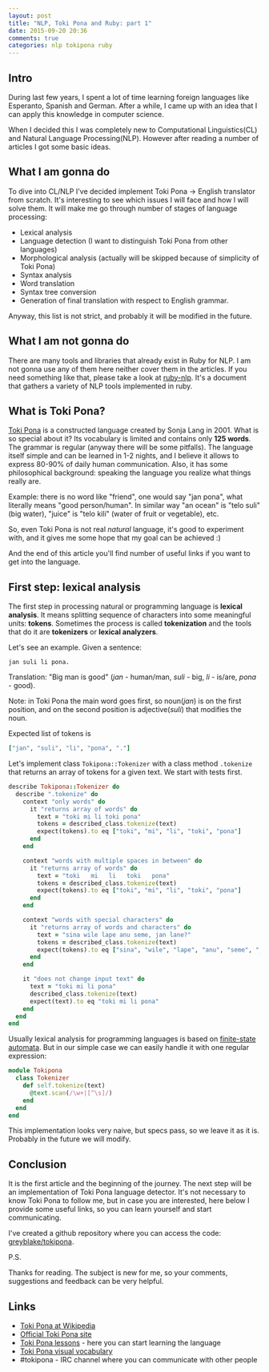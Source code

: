 ```yaml
---
layout: post
title: "NLP, Toki Pona and Ruby: part 1"
date: 2015-09-20 20:36
comments: true
categories: nlp tokipona ruby
---
```

## Intro
During last few years, I spent a lot of time learning foreign languages like Esperanto, Spanish and German.
After a while, I came up with an idea that I can apply this knowledge in computer science.

When I decided this I was completely new to Computational Linguistics(CL) and Natural Language Processing(NLP).
However after reading a number of articles I got some basic ideas.

## What I am gonna do
To dive into CL/NLP I've decided implement Toki Pona -> English translator from scratch.
It's interesting to see which issues I will face and how I will solve them.
It will make me go through number of stages of language processing:

* Lexical analysis
* Language detection (I want to distinguish Toki Pona from other languages)
* Morphological analysis (actually will be skipped because of simplicity of Toki Pona)
* Syntax analysis
* Word translation
* Syntax tree conversion
* Generation of final translation with respect to English grammar.

Anyway, this list is not strict, and probably it will be modified in the future.

## What I am not gonna do
There are many tools and libraries that already exist in Ruby for NLP.
I am not gonna use any of them here neither cover them in the articles.
If you need something like that, please take a look at [ruby-nlp](https://github.com/diasks2/ruby-nlp).
It's a document that gathers a variety of NLP tools implemented in ruby.

## What is Toki Pona?

[Toki Pona](https://en.wikipedia.org/wiki/Toki_Pona) is a constructed language created by Sonja Lang in 2001.
What is so special about it? Its vocabulary is limited and contains only **125 words**.
The grammar is regular (anyway there will be some pitfalls). The language itself simple and can be learned in 1-2 nights,
and I believe it allows to express 80-90% of daily human communication. Also, it has some philosophical background:
speaking the language you realize what things really are.

Example: there is no word like "friend", one would say "jan pona", what literally  means "good person/human".
In similar way "an ocean" is "telo suli" (big water), "juice" is "telo kili" (water of fruit or vegetable), etc.

So, even Toki Pona is not real _natural_ language, it's good to experiment with, and it gives me some hope that my
goal can be achieved :)

And the end of this article you'll find number of useful links if you want to get into the language.


## First step: lexical analysis

The first step in processing natural or programming language is **lexical analysis**. It means splitting sequence of
characters into some meaningful units: **tokens**. Sometimes the process is called **tokenization** and
the tools that do it are **tokenizers** or **lexical analyzers**.

Let's see an example. Given a sentence:
```
jan suli li pona.
```
Translation: "Big man is good"
(_jan_ - human/man, _suli_ - big, _li_ - is/are, _pona_ - good).

Note: in Toki Pona the main word goes first, so noun(_jan_) is on the first position,
and on the second position is adjective(_suli_) that modifies the noun.


Expected list of tokens is
```ruby
["jan", "suli", "li", "pona", "."]
```

Let's implement class `Tokipona::Tokenizer` with a class method `.tokenize` that returns an array of
tokens for a given text. We start with tests first.

```ruby
describe Tokipona::Tokenizer do
  describe ".tokenize" do
    context "only words" do
      it "returns array of words" do
        text = "toki mi li toki pona"
        tokens = described_class.tokenize(text)
        expect(tokens).to eq ["toki", "mi", "li", "toki", "pona"]
      end
    end

    context "words with multiple spaces in between" do
      it "returns array of words" do
        text = "toki   mi   li   toki   pona"
        tokens = described_class.tokenize(text)
        expect(tokens).to eq ["toki", "mi", "li", "toki", "pona"]
      end
    end

    context "words with special characters" do
      it "returns array of words and characters" do
        text = "sina wile lape anu seme, jan lane?"
        tokens = described_class.tokenize(text)
        expect(tokens).to eq ["sina", "wile", "lape", "anu", "seme", ",", "jan", "lane", "?"]
      end
    end

    it "does not change input text" do
      text = "toki mi li pona"
      described_class.tokenize(text)
      expect(text).to eq "toki mi li pona"
    end
  end
end
```

Usually lexical analysis for programming languages is based on [finite-state automata](http://web.cse.ohio-state.edu/~gurari/course/cse756/html/cse756se2.html).
But in our simple case we can easily handle it with one regular expression:

```ruby
module Tokipona
  class Tokenizer
    def self.tokenize(text)
      @text.scan(/\w+|[^\s]/)
    end
  end
end
```

This implementation looks very naive, but specs pass, so we leave it as it is.
Probably in the future we will modify.

## Conclusion

It is the first article and the beginning of the journey. The next step will be an implementation
of Toki Pona language detector. It's not necessary to know Toki Pona to follow me,
but in case you are interested, here below I provide some useful links, so you can learn yourself
and start communicating.

I've created a github repository where you can access the code: [greyblake/tokipona](https://github.com/greyblake/tokipona).

P.S.

Thanks for reading. The subject is new for me, so your comments, suggestions and feedback can be very helpful.


## Links

* [Toki Pona at Wikipedia](https://en.wikipedia.org/wiki/Toki_Pona)
* [Official Toki Pona site](http://tokipona.org/)
* [Toki Pona lessons](http://rowa.giso.de/languages/toki-pona/english/lessons.php) - here you can start learning the language
* [Toki Pona visual vocabulary](http://x-raizor.github.io/visual-tokipona/index.html)
* \#tokipona - IRC channel where you can communicate with other people

